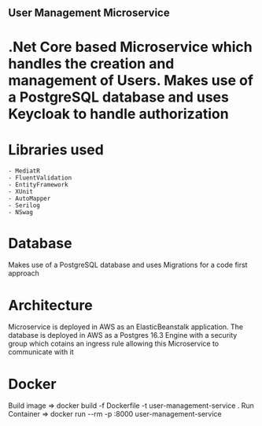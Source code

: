## User Management Microservice

# .Net Core based Microservice which handles the creation and management of Users. Makes use of a PostgreSQL database and uses Keycloak to handle authorization

# Libraries used

    - MediatR
    - FluentValidation
    - EntityFramework
    - XUnit
    - AutoMapper
    - Serilog
    - NSwag

# Database

Makes use of a PostgreSQL database and uses Migrations for a code first approach

# Architecture

Microservice is deployed in AWS as an ElasticBeanstalk application. The database is deployed in AWS as a Postgres 16.3 Engine with a security group which cotains an ingress rule allowing this Microservice to communicate with it

# Docker

Build image => docker build -f Dockerfile -t user-management-service .
Run Container => docker run --rm -p <ConfiguredPortNumber>:8000 user-management-service

